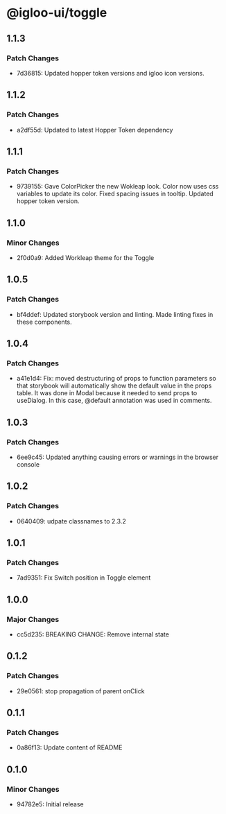 # @igloo-ui/toggle

## 1.1.3

### Patch Changes

- 7d36815: Updated hopper token versions and igloo icon versions.

## 1.1.2

### Patch Changes

- a2df55d: Updated to latest Hopper Token dependency

## 1.1.1

### Patch Changes

- 9739155: Gave ColorPicker the new Wokleap look. Color now uses css variables to update its color. Fixed spacing issues in tooltip. Updated hopper token version.

## 1.1.0

### Minor Changes

- 2f0d0a9: Added Workleap theme for the Toggle

## 1.0.5

### Patch Changes

- bf4ddef: Updated storybook version and linting. Made linting fixes in these components.

## 1.0.4

### Patch Changes

- a41e1d4: Fix: moved destructuring of props to function parameters so that storybook will automatically show the default value in the props table. It was done in Modal because it needed to send props to useDialog. In this case, @default annotation was used in comments.

## 1.0.3

### Patch Changes

- 6ee9c45: Updated anything causing errors or warnings in the browser console

## 1.0.2

### Patch Changes

- 0640409: udpate classnames to 2.3.2

## 1.0.1

### Patch Changes

- 7ad9351: Fix Switch position in Toggle element

## 1.0.0

### Major Changes

- cc5d235: BREAKING CHANGE: Remove internal state

## 0.1.2

### Patch Changes

- 29e0561: stop propagation of parent onClick

## 0.1.1

### Patch Changes

- 0a86f13: Update content of README

## 0.1.0

### Minor Changes

- 94782e5: Initial release
